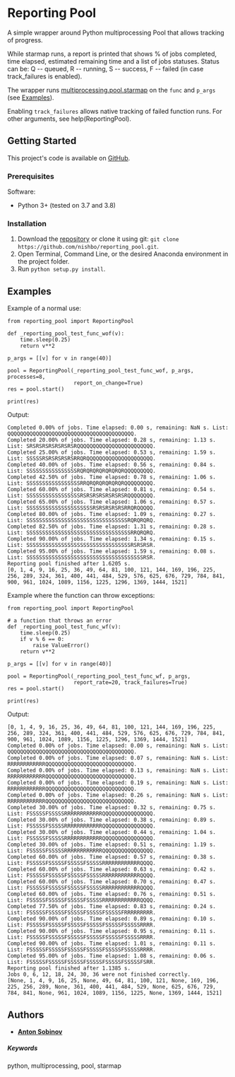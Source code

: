 # Reporting Pool

A simple wrapper around Python multiprocessing Pool that allows tracking of progress. 

While starmap runs, a report is printed that shows % of jobs completed, time elapsed, estimated remaining time and a list of jobs statuses. Status can be: 
    Q -- queued,
    R -- running,
    S -- success,
    F -- failed (in case track_failures is enabled).

The wrapper runs [multiprocessing.pool.starmap](https://docs.python.org/3/library/multiprocessing.html#multiprocessing.pool.Pool.starmap) on the `func` and `p_args` (see [Examples](#Examples)). 

Enabling `track_failures` allows native tracking of failed function runs. For other arguments, see help(ReportingPool).

## Getting Started

This project's code is available on [GitHub](https://github.com/nishbo/reporting_pool).

### Prerequisites

Software:
- Python 3+ (tested on 3.7 and 3.8)

### Installation

1. Download the [repository](https://github.com/nishbo/reporting_pool) or clone it using git: `git clone https://github.com/nishbo/reporting_pool.git`.
2. Open Terminal, Command Line, or the desired Anaconda environment in the project folder.
3. Run `python setup.py install`.

## Examples

Example of a normal use:

```
from reporting_pool import ReportingPool

def _reporting_pool_test_func_wof(v):
    time.sleep(0.25)
    return v**2

p_args = [[v] for v in range(40)]

pool = ReportingPool(_reporting_pool_test_func_wof, p_args, processes=8,
                     report_on_change=True)
res = pool.start()

print(res)
```

Output:
```
Completed 0.00% of jobs. Time elapsed: 0.00 s, remaining: NaN s. List: QQQQQQQQQQQQQQQQQQQQQQQQQQQQQQQQQQQQQQQQ.
Completed 20.00% of jobs. Time elapsed: 0.28 s, remaining: 1.13 s. List: SRSRSRSRSRSRSRSRQQQQQQQQQQQQQQQQQQQQQQQQ.
Completed 25.00% of jobs. Time elapsed: 0.53 s, remaining: 1.59 s. List: SSSSSRSRSRSRSRSRRQRQQQQQQQQQQQQQQQQQQQQQ.
Completed 40.00% of jobs. Time elapsed: 0.56 s, remaining: 0.84 s. List: SSSSSSSSSSSSSSSSRQRQRQRQRQRQRQRQQQQQQQQQ.
Completed 42.50% of jobs. Time elapsed: 0.78 s, remaining: 1.06 s. List: SSSSSSSSSSSSSSSSSRRQRQRQRQRQRQRQQQQQQQQQ.
Completed 60.00% of jobs. Time elapsed: 0.81 s, remaining: 0.54 s. List: SSSSSSSSSSSSSSSSSRSRSRSRSRSRSRSRQQQQQQQQ.
Completed 65.00% of jobs. Time elapsed: 1.06 s, remaining: 0.57 s. List: SSSSSSSSSSSSSSSSSSSSSRSRSRSRSRSRRQRQQQQQ.
Completed 80.00% of jobs. Time elapsed: 1.09 s, remaining: 0.27 s. List: SSSSSSSSSSSSSSSSSSSSSSSSSSSSSSSSRQRQRQRQ.
Completed 82.50% of jobs. Time elapsed: 1.31 s, remaining: 0.28 s. List: SSSSSSSSSSSSSSSSSSSSSSSSSSSSSSSSSRRQRQRQ.
Completed 90.00% of jobs. Time elapsed: 1.34 s, remaining: 0.15 s. List: SSSSSSSSSSSSSSSSSSSSSSSSSSSSSSSSSRSRSRSR.
Completed 95.00% of jobs. Time elapsed: 1.59 s, remaining: 0.08 s. List: SSSSSSSSSSSSSSSSSSSSSSSSSSSSSSSSSSSSSRSR.
Reporting pool finished after 1.6205 s.
[0, 1, 4, 9, 16, 25, 36, 49, 64, 81, 100, 121, 144, 169, 196, 225, 256, 289, 324, 361, 400, 441, 484, 529, 576, 625, 676, 729, 784, 841, 900, 961, 1024, 1089, 1156, 1225, 1296, 1369, 1444, 1521]
```

Example where the function can throw exceptions:

```
from reporting_pool import ReportingPool

# a function that throws an error
def _reporting_pool_test_func_wf(v):
    time.sleep(0.25)
    if v % 6 == 0:
        raise ValueError()
    return v**2

p_args = [[v] for v in range(40)]

pool = ReportingPool(_reporting_pool_test_func_wf, p_args,
                     report_rate=20, track_failures=True)
res = pool.start()

print(res)
```

Output:
```
[0, 1, 4, 9, 16, 25, 36, 49, 64, 81, 100, 121, 144, 169, 196, 225, 256, 289, 324, 361, 400, 441, 484, 529, 576, 625, 676, 729, 784, 841, 900, 961, 1024, 1089, 1156, 1225, 1296, 1369, 1444, 1521]
Completed 0.00% of jobs. Time elapsed: 0.00 s, remaining: NaN s. List: QQQQQQQQQQQQQQQQQQQQQQQQQQQQQQQQQQQQQQQQ.
Completed 0.00% of jobs. Time elapsed: 0.07 s, remaining: NaN s. List: RRRRRRRRRRRRQQQQQQQQQQQQQQQQQQQQQQQQQQQQ.
Completed 0.00% of jobs. Time elapsed: 0.13 s, remaining: NaN s. List: RRRRRRRRRRRRQQQQQQQQQQQQQQQQQQQQQQQQQQQQ.
Completed 0.00% of jobs. Time elapsed: 0.19 s, remaining: NaN s. List: RRRRRRRRRRRRQQQQQQQQQQQQQQQQQQQQQQQQQQQQ.
Completed 0.00% of jobs. Time elapsed: 0.26 s, remaining: NaN s. List: RRRRRRRRRRRRQQQQQQQQQQQQQQQQQQQQQQQQQQQQ.
Completed 30.00% of jobs. Time elapsed: 0.32 s, remaining: 0.75 s. List: FSSSSSFSSSSSRRRRRRRRRRRRQQQQQQQQQQQQQQQQ.
Completed 30.00% of jobs. Time elapsed: 0.38 s, remaining: 0.89 s. List: FSSSSSFSSSSSRRRRRRRRRRRRQQQQQQQQQQQQQQQQ.
Completed 30.00% of jobs. Time elapsed: 0.44 s, remaining: 1.04 s. List: FSSSSSFSSSSSRRRRRRRRRRRRQQQQQQQQQQQQQQQQ.
Completed 30.00% of jobs. Time elapsed: 0.51 s, remaining: 1.19 s. List: FSSSSSFSSSSSRRRRRRRRRRRRQQQQQQQQQQQQQQQQ.
Completed 60.00% of jobs. Time elapsed: 0.57 s, remaining: 0.38 s. List: FSSSSSFSSSSSFSSSSSFSSSSSRRRRRRRRRRRRQQQQ.
Completed 60.00% of jobs. Time elapsed: 0.63 s, remaining: 0.42 s. List: FSSSSSFSSSSSFSSSSSFSSSSSRRRRRRRRRRRRQQQQ.
Completed 60.00% of jobs. Time elapsed: 0.70 s, remaining: 0.47 s. List: FSSSSSFSSSSSFSSSSSFSSSSSRRRRRRRRRRRRQQQQ.
Completed 60.00% of jobs. Time elapsed: 0.76 s, remaining: 0.51 s. List: FSSSSSFSSSSSFSSSSSFSSSSSRRRRRRRRRRRRQQQQ.
Completed 77.50% of jobs. Time elapsed: 0.83 s, remaining: 0.24 s. List: FSSSSSFSSSSSFSSSSSFSSSSSFSSSSSFRRRRRRRRR.
Completed 90.00% of jobs. Time elapsed: 0.89 s, remaining: 0.10 s. List: FSSSSSFSSSSSFSSSSSFSSSSSFSSSSSFSSSSSRRRR.
Completed 90.00% of jobs. Time elapsed: 0.95 s, remaining: 0.11 s. List: FSSSSSFSSSSSFSSSSSFSSSSSFSSSSSFSSSSSRRRR.
Completed 90.00% of jobs. Time elapsed: 1.01 s, remaining: 0.11 s. List: FSSSSSFSSSSSFSSSSSFSSSSSFSSSSSFSSSSSRRRR.
Completed 95.00% of jobs. Time elapsed: 1.08 s, remaining: 0.06 s. List: FSSSSSFSSSSSFSSSSSFSSSSSFSSSSSFSSSSSFSRR.
Reporting pool finished after 1.1385 s.
Jobs 0, 6, 12, 18, 24, 30, 36 were not finished correctly.
[None, 1, 4, 9, 16, 25, None, 49, 64, 81, 100, 121, None, 169, 196, 225, 256, 289, None, 361, 400, 441, 484, 529, None, 625, 676, 729, 784, 841, None, 961, 1024, 1089, 1156, 1225, None, 1369, 1444, 1521]
```

## Authors

- [**Anton Sobinov**](https://github.com/nishbo)


##### Keywords
python, multiprocessing, pool, starmap
